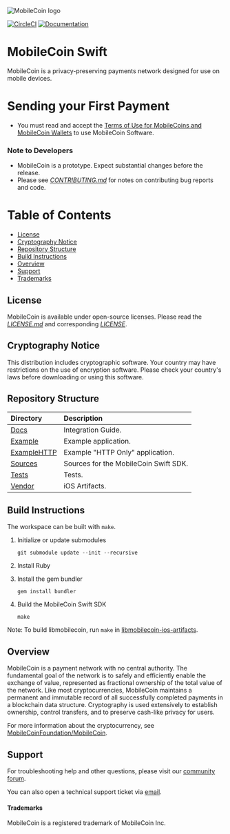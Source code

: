 ![MobileCoin logo](https://raw.githubusercontent.com/mobilecoinofficial/mobilecoin/master/img/mobilecoin_logo.png)

[![CircleCI](https://img.shields.io/circleci/build/gh/mobilecoinofficial/MobileCoin-Swift?token=da755dc2814021ad04ee7b31a129b41e6c7161ac)](https://circleci.com/gh/mobilecoinofficial/MobileCoin-Swift/tree/master) [![Documentation](https://img.shields.io/badge/docs-latest-blue)](https://mobilecoinofficial.github.io/MobileCoin-Swift/)

# MobileCoin Swift

MobileCoin is a privacy-preserving payments network designed for use on mobile devices.

# Sending your First Payment

* You must read and accept the [Terms of Use for MobileCoins and MobileCoin Wallets](./TERMS-OF-USE.md) to use MobileCoin Software.

### Note to Developers

* MobileCoin is a prototype. Expect substantial changes before the release.
* Please see [*CONTRIBUTING.md*](./CONTRIBUTING.md) for notes on contributing bug reports and code.

# Table of Contents
- [License](#license)
- [Cryptography Notice](#cryptography-notice)
- [Repository Structure](#repository-structure)
- [Build Instructions](#build-instructions)
- [Overview](#overview)
- [Support](#support)
- [Trademarks](#trademarks)

## License

MobileCoin is available under open-source licenses. Please read the [*LICENSE.md*](./LICENSE.md) and corresponding [*LICENSE*](./LICENSE).

## Cryptography Notice
This distribution includes cryptographic software. Your country may have restrictions on the use of encryption software.
Please check your country's laws before downloading or using this software.

## Repository Structure
|Directory |Description |
| :-- | :-- |
| [Docs](./docs) | Integration Guide. |
| [Example](./Example) | Example application. |
| [ExampleHTTP](./ExampleHTTP) | Example "HTTP Only" application. |
| [Sources](./Sources) | Sources for the MobileCoin Swift SDK. |
| [Tests](./Tests) | Tests. |
| [Vendor](./Vendor) | iOS Artifacts. |

## Build Instructions

The workspace can be built with `make`.

1. Initialize or update submodules

    ```
    git submodule update --init --recursive
    ```

1. Install Ruby

1. Install the gem bundler

    ```
    gem install bundler
    ```

1. Build the MobileCoin Swift SDK

    ```
    make
    ```

Note: To build libmobilecoin, run `make` in [libmobilecoin-ios-artifacts](./Vendor/libmobilecoin-ios-artifacts).

## Overview

MobileCoin is a payment network with no central authority. The fundamental goal of the network is to safely and
efficiently enable the exchange of value, represented as fractional ownership of the total value of the network.
Like most cryptocurrencies, MobileCoin maintains a permanent and immutable record of all successfully completed
payments in a blockchain data structure. Cryptography is used extensively to establish ownership, control transfers,
and to preserve cash-like privacy for users.

For more information about the cryptocurrency, see [MobileCoinFoundation/MobileCoin](https://github.com/mobilecoinfoundation/mobilecoin).

## Support

For troubleshooting help and other questions, please visit our [community forum](https://community.mobilecoin.foundation/).

You can also open a technical support ticket via [email](mailto://support@mobilecoin.com).

#### Trademarks

MobileCoin is a registered trademark of MobileCoin Inc.
